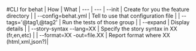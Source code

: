#CLI for behat
| How	| What |
--- | --- 
| --init | Create for you the feature directory |
| --config=behat.yml | Tell to use that configuration file |
| --tags='@tag1,@tag2' | Run the tests of those group |
| --expand | Display details |
| --story-syntax --lang=XX | Specify the story syntax in XX (fr,en,etc) |
| --format=XX -out=file.XX | Report format where XX (html,xml,json?)|
